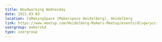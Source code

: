 ```yaml
---
title: Woodworking Wednesday
date: 2021-03-03
location: CoMakingSpace (Makerspace Heidelberg), Heidelberg
link: https://www.meetup.com/Heidelberg-Makers-Meetup/events/dlsqwryccfbfb/
usergroup: makershd
type: usergroup
---
```

